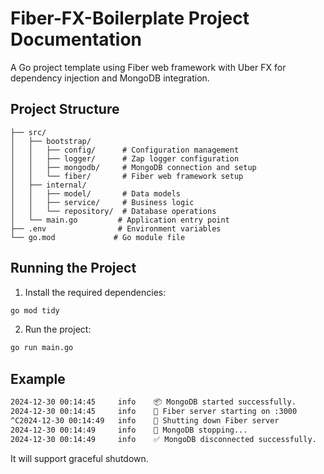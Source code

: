 # Fiber-FX-Boilerplate Project Documentation

A Go project template using Fiber web framework with Uber FX for dependency injection and MongoDB integration.


## Project Structure
```
├── src/
│   ├── bootstrap/
│   │   ├── config/      # Configuration management
│   │   ├── logger/      # Zap logger configuration
│   │   ├── mongodb/     # MongoDB connection and setup
│   │   └── fiber/       # Fiber web framework setup
│   ├── internal/
│   │   ├── model/       # Data models
│   │   ├── service/     # Business logic
│   │   └── repository/  # Database operations
│   └── main.go         # Application entry point
├── .env                # Environment variables
└── go.mod             # Go module file
```


## Running the Project

1. Install the required dependencies:

```bash
go mod tidy
```

2. Run the project:

```bash
go run main.go
```     

## Example

```bash
2024-12-30 00:14:45     info    📦 MongoDB started successfully.
2024-12-30 00:14:45     info    🚀 Fiber server starting on :3000
^C2024-12-30 00:14:49   info    🛑 Shutting down Fiber server
2024-12-30 00:14:49     info    🔌 MongoDB stopping...
2024-12-30 00:14:49     info    ✅ MongoDB disconnected successfully.
```

It will support graceful shutdown.


